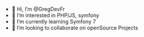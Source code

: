 - 👋 Hi, I’m @GregDevFr
- 👀 I’m interested in PHP/JS, symfony
- 🌱 I’m currently learning Symfony 7
- 💞️ I’m looking to collaborate on openSource Projects

<!---
GregDevFr/GregDevFr is a ✨ special ✨ repository because its `README.md` (this file) appears on your GitHub profile.
You can click the Preview link to take a look at your changes.
--->
